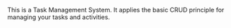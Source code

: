 This is a Task Management System. It applies the basic CRUD principle for managing your tasks and activities.
